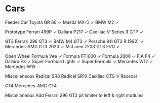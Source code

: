 # Cars

Feeder Car
Toyota GR 86 ✓
Mazda MX-5 ✓
BMW M2 ✓

Prototype
Ferrari 499P ✓
Dallara P217 ✓
Cadillac V-Series.R GTP ✓

GT3
Ferrari 296 GT3 ✓
BMW M4 GT3 ✓
Porsche 911 GT3 R (992) ✓
Mercedes-AMG GT3 2020 ✓
McLaren 720S GT3 EVO ✓

Open Wheel
Formula Vee ✓
Formula FF1600 ✓
Formula 2000 ✓
FIA F4 ✓
Dallara F3 ✓
Super Formula Lights ✓
Super Formula ✓ 
Mercedes W12 ✓
Mercedes W13

Miscellaneous
Radical SR8 
Radical SR10 
Cadillac CTS-V Racecar

GT4
Mercedes-AMG GT4

Miscellaneous
Add Ferrari 296 GT3 pit limiter to left & right modules
